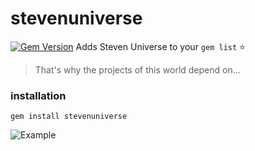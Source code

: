 # stevenuniverse

 [![Gem Version](https://badge.fury.io/rb/stevenuniverse.svg)](https://badge.fury.io/rb/stevenuniverse) Adds Steven Universe to your `gem list` ⭐

> That's why the projects of this world depend on... 

### installation  

`gem install stevenuniverse`

![Example](https://cloud.githubusercontent.com/assets/834880/20613342/34f5b1b2-b317-11e6-9d0c-d43241cc2ade.gif)
